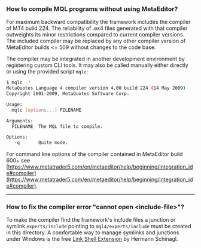 
### How to compile MQL programs without using MetaEditor?
For maximum backward compatibility the framework includes the compiler of MT4 build 224. The reliability of .ex4 files generated 
with that compiler outweights its minor restrictions compared to current compiler versions. The included compiler may be replaced 
by any other compiler version of MetaEditor builds &lt;= 509 without changes to the code base.

The compiler may be integrated in another development environment by registering custom CLI tools. It may also be called 
manually either directly or using the provided script `mqlc`:

```bash
$ mqlc -?
MetaQuotes Language 4 compiler version 4.00 build 224 (14 May 2009)
Copyright 2001-2009, MetaQuotes Software Corp.

Usage:
  mqlc [options...] FILENAME

Arguments:
  FILENAME  The MQL file to compile.

Options:
   -q       Quite mode.
```

For command line options of the compiler contained in MetaEditor build 600+ see [https://www.metatrader5.com/en/metaeditor/help/beginning/integration_ide#compiler](https://www.metatrader5.com/en/metaeditor/help/beginning/integration_ide#compiler).
- - -

### How to fix the compiler error "cannot open &lt;include-file&gt;"?
To make the compiler find the framework's include files a junction or symlink `experts/include` pointing to 
`mql4/experts/include` must be created in this directory. A comfortable way to manage symlinks and junctions under Windows 
is the free [Link Shell Extension](http://schinagl.priv.at/nt/hardlinkshellext/linkshellextension.html) by Hermann Schinagl.
